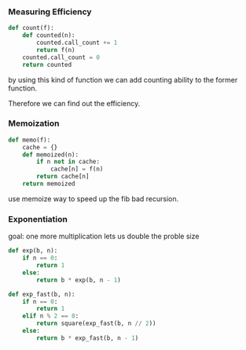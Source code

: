 ### Measuring Efficiency
```python
def count(f):
    def counted(n):
        counted.call_count += 1
        return f(n)
    counted.call_count = 0
    return counted
```
by using this kind of function we can add counting ability to the former function.

Therefore we can find out the efficiency.

### Memoization
```python
def memo(f):
    cache = {}
    def memoized(n):
        if n not in cache:
            cache[n] = f(n)
        return cache[n]
    return memoized
```
use memoize way to speed up the fib bad recursion.

### Exponentiation
goal: one more multiplication lets us double the proble size
```python
def exp(b, n):
    if n == 0:
        return 1
    else:
        return b * exp(b, n - 1)

def exp_fast(b, n):
    if n == 0:
        return 1
    elif n % 2 == 0:
        return square(exp_fast(b, n // 2))
    else:
        return b * exp_fast(b, n - 1)

```
